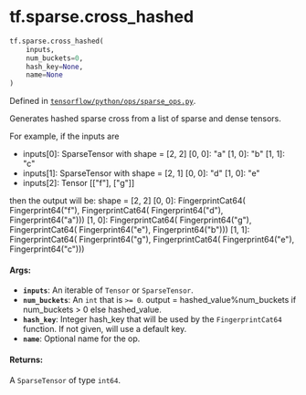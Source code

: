 <div itemscope itemtype="http://developers.google.com/ReferenceObject">
<meta itemprop="name" content="tf.sparse.cross_hashed" />
<meta itemprop="path" content="Stable" />
</div>

# tf.sparse.cross_hashed

``` python
tf.sparse.cross_hashed(
    inputs,
    num_buckets=0,
    hash_key=None,
    name=None
)
```



Defined in [`tensorflow/python/ops/sparse_ops.py`](https://www.tensorflow.org/code/tensorflow/python/ops/sparse_ops.py).

Generates hashed sparse cross from a list of sparse and dense tensors.

For example, if the inputs are
* inputs[0]: SparseTensor with shape = [2, 2]
  [0, 0]: "a"
  [1, 0]: "b"
  [1, 1]: "c"
* inputs[1]: SparseTensor with shape = [2, 1]
  [0, 0]: "d"
  [1, 0]: "e"
* inputs[2]: Tensor [["f"], ["g"]]

then the output will be:
  shape = [2, 2]
  [0, 0]: FingerprintCat64(
              Fingerprint64("f"), FingerprintCat64(
                  Fingerprint64("d"), Fingerprint64("a")))
  [1, 0]: FingerprintCat64(
              Fingerprint64("g"), FingerprintCat64(
                  Fingerprint64("e"), Fingerprint64("b")))
  [1, 1]: FingerprintCat64(
              Fingerprint64("g"), FingerprintCat64(
                  Fingerprint64("e"), Fingerprint64("c")))

#### Args:

* <b>`inputs`</b>: An iterable of `Tensor` or `SparseTensor`.
* <b>`num_buckets`</b>: An `int` that is `>= 0`.
    output = hashed_value%num_buckets if num_buckets > 0 else hashed_value.
* <b>`hash_key`</b>: Integer hash_key that will be used by the `FingerprintCat64`
    function. If not given, will use a default key.
* <b>`name`</b>: Optional name for the op.


#### Returns:

A `SparseTensor` of type `int64`.
